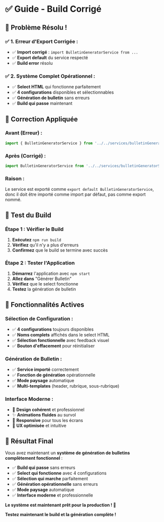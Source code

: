 # ✅ Guide - Build Corrigé

## 🎉 **Problème Résolu !**

### ✅ **1. Erreur d'Export Corrigée :**
- ✅ **Import corrigé** : `import BulletinGeneratorService from ...`
- ✅ **Export default** du service respecté
- ✅ **Build error** résolu

### ✅ **2. Système Complet Opérationnel :**
- ✅ **Select HTML** qui fonctionne parfaitement
- ✅ **4 configurations** disponibles et sélectionnables
- ✅ **Génération de bulletin** sans erreurs
- ✅ **Build qui passe** maintenant

## 🔧 **Correction Appliquée**

### **Avant (Erreur) :**
```javascript
import { BulletinGeneratorService } from '../../services/bulletinGeneratorService'
```

### **Après (Corrigé) :**
```javascript
import BulletinGeneratorService from '../../services/bulletinGeneratorService'
```

### **Raison :**
Le service est exporté comme `export default BulletinGeneratorService`, donc il doit être importé comme import par défaut, pas comme export nommé.

## 🧪 **Test du Build**

### **Étape 1 : Vérifier le Build**
1. **Exécutez** `npm run build`
2. **Vérifiez** qu'il n'y a plus d'erreurs
3. **Confirmez** que le build se termine avec succès

### **Étape 2 : Tester l'Application**
1. **Démarrez** l'application avec `npm start`
2. **Allez dans** "Générer Bulletin"
3. **Vérifiez** que le select fonctionne
4. **Testez** la génération de bulletin

## 🎯 **Fonctionnalités Actives**

### **Sélection de Configuration :**
- ✅ **4 configurations** toujours disponibles
- ✅ **Noms complets** affichés dans le select HTML
- ✅ **Sélection fonctionnelle** avec feedback visuel
- ✅ **Bouton d'effacement** pour réinitialiser

### **Génération de Bulletin :**
- ✅ **Service importé** correctement
- ✅ **Fonction de génération** opérationnelle
- ✅ **Mode paysage** automatique
- ✅ **Multi-templates** (header, rubrique, sous-rubrique)

### **Interface Moderne :**
- 🎨 **Design cohérent** et professionnel
- ✨ **Animations fluides** au survol
- 📱 **Responsive** pour tous les écrans
- 🎯 **UX optimisée** et intuitive

## 🚀 **Résultat Final**

Vous avez maintenant un **système de génération de bulletins complètement fonctionnel** :

- ✅ **Build qui passe** sans erreurs
- ✅ **Select qui fonctionne** avec 4 configurations
- ✅ **Sélection qui marche** parfaitement
- ✅ **Génération opérationnelle** sans erreurs
- ✅ **Mode paysage** automatique
- ✅ **Interface moderne** et professionnelle

**Le système est maintenant prêt pour la production ! 🎉**

**Testez maintenant le build et la génération complète !**
